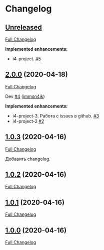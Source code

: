 # Changelog

## [Unreleased](https://github.com/immon4ik/immon4ik_project/tree/HEAD)

[Full Changelog](https://github.com/immon4ik/immon4ik_project/compare/2.0.0...HEAD)

**Implemented enhancements:**

- i4-project. [\#5](https://github.com/immon4ik/immon4ik_project/issues/5)

## [2.0.0](https://github.com/immon4ik/immon4ik_project/tree/2.0.0) (2020-04-18)

[Full Changelog](https://github.com/immon4ik/immon4ik_project/compare/1.0.3...2.0.0)

Dev [\#4](https://github.com/immon4ik/immon4ik_project/pull/4) ([immon4ik](https://github.com/immon4ik))

**Implemented enhancements:**

- i4-project-3. Работа с issues в github. [\#3](https://github.com/immon4ik/immon4ik_project/issues/3)
- i4-project-2 [\#2](https://github.com/immon4ik/immon4ik_project/issues/2)

## [1.0.3](https://github.com/immon4ik/immon4ik_project/tree/1.0.3) (2020-04-16)

[Full Changelog](https://github.com/immon4ik/immon4ik_project/compare/1.0.2...1.0.3)

Добавить changelog.

## [1.0.2](https://github.com/immon4ik/immon4ik_project/tree/1.0.2) (2020-04-16)

[Full Changelog](https://github.com/immon4ik/immon4ik_project/compare/1.0.1...1.0.2)

## [1.0.1](https://github.com/immon4ik/immon4ik_project/tree/1.0.1) (2020-04-16)

[Full Changelog](https://github.com/immon4ik/immon4ik_project/compare/1.0.0...1.0.1)

## [1.0.0](https://github.com/immon4ik/immon4ik_project/tree/1.0.0) (2020-04-16)

[Full Changelog](https://github.com/immon4ik/immon4ik_project/compare/e0fb8a9bab515b7c818e4d27b1ea1ea94c816aca...1.0.0)
